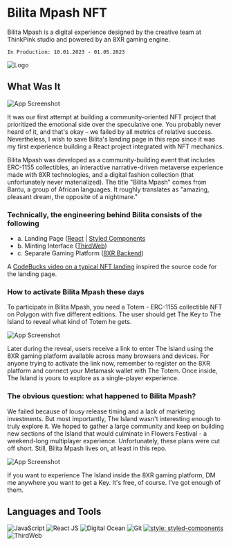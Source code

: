 
# Bilita Mpash NFT 

Bilita Mpash is a digital experience designed by the creative team at ThinkPink studio and powered by an 8XR gaming engine. 

    In Production: 10.01.2023 - 01.05.2023




![Logo](https://mirror-media.imgix.net/publication-images/fUxCO_4TdihA_l2J-Bf6Q.png?height=1440&width=2880&h=1440&w=2880&auto=compress)
## What Was It

![App Screenshot](https://mirror.xyz/_next/image?url=https%3A%2F%2Fimages.mirror-media.xyz%2Fpublication-images%2F3XHAnuqn26Zyb2Ro7_Ism.png&w=1920&q=75)

It was our first attempt at building a community-oriented NFT project that prioritized the emotional side over the speculative one. You probably never heard of it, and that's okay – we failed by all metrics of relative success. Nevertheless, I wish to save Bilita's landing page in this repo since it was my first experience building a React project integrated with NFT mechanics. 

Bilita Mpash was developed as a community-building event that includes ERC-1155 collectibles, an interactive narrative-driven metaverse experience made with 8XR technologies, and a digital fashion collection (that unfortunately never materialized). The title "Bilita Mpash" comes from Bantu, a group of African languages. It roughly translates as "amazing, pleasant dream, the opposite of a nightmare."

### Technically, the engineering behind Bilita consists of the following 
    
- a. Landing Page ([React](https://github.com/facebook/react) | [Styled Components](https://styled-components.com/)
- b. Minting Interface ([ThirdWeb](https://github.com/thirdweb-dev)) 
- c. Separate Gaming Platform ([8XR Backend](https://8xr.io))

A [CodeBucks video on a typical NFT landing](https://www.youtube.com/watch?v=edr2o59Twrs&t=12752s&pp=ygUXY29kZXNvdXJjZSBuZnQgbGFuZGluYmc%3D) inspired the source code for the landing page. 

### How to activate Bilita Mpash these days

To participate in Bilita Mpash, you need a Totem - ERC-1155 collectible NFT on Polygon with five different editions. The user should get The Key to The Island to reveal what kind of Totem he gets.  

![App Screenshot](https://mirror.xyz/_next/image?url=https%3A%2F%2Fimages.mirror-media.xyz%2Fpublication-images%2FxyCdn8ZGajss0w10ixkbE.png&w=1920&q=75)

Later during the reveal, users receive a link to enter The Island using the 8XR gaming platform available across many browsers and devices. For anyone trying to activate the link now, remember to register on the 8XR platform and connect your Metamask wallet with The Totem. Once inside, The Island is yours to explore as a single-player experience. 

### The obvious question: what happened to Bilita Mpash? 

We failed because of lousy release timing and a lack of marketing investments. But most importantly, The Island wasn't interesting enough to truly explore it. We hoped to gather a large community and keep on building new sections of the Island that would culminate in Flowers Festival - a weekend-long multiplayer experience. Unfortunately, these plans were cut off short. Still, Bilita Mpash lives on, at least in this repo.

![App Screenshot](https://mirror.xyz/_next/image?url=https%3A%2F%2Fimages.mirror-media.xyz%2Fpublication-images%2F8mQ9s-2IVkQe1pajezx7O.png&w=1920&q=75)

If you want to experience The Island inside the 8XR gaming platform, DM me anywhere you want to get a Key. It's free, of course. I've got enough of them.


## Languages and Tools

![JavaScript](https://img.shields.io/badge/-JavaScript-333333?style=flat&logo=javascript)
![React JS](https://img.shields.io/badge/-React%20JS-333333?style=flat&logo=react)  ![Digital Ocean](https://img.shields.io/badge/-Digital%20Ocean-333333?style=flat&logo=digitalocean)  ![Git](https://img.shields.io/badge/-Git-333333?style=flat&logo=git) 
[![style: styled-components](https://img.shields.io/badge/style-%F0%9F%92%85%20styled--components-orange.svg?colorB=daa357&colorA=db748e)](https://github.com/styled-components/styled-components)
![ThirdWeb](https://img.shields.io/npm/v/@thirdweb-dev/contracts?color=red&logo=npm)

